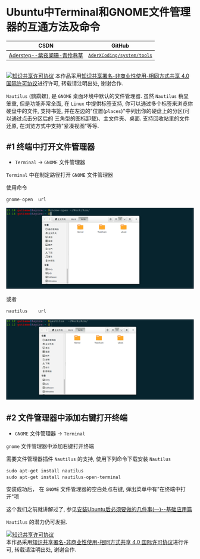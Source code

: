 Ubuntu中Terminal和GNOME文件管理器的互通方法及命令
=======

| CSDN | GitHub |
|:----:|:------:|
| [Aderstep--紫夜阑珊-青伶巷草](http://blog.csdn.net/gatieme) | [`AderXCoding/system/tools`](https://github.com/gatieme/AderXCoding/tree/master/system/tools) |


<br>
<a rel="license" href="http://creativecommons.org/licenses/by-nc-sa/4.0/"><img alt="知识共享许可协议" style="border-width:0" src="https://i.creativecommons.org/l/by-nc-sa/4.0/88x31.png" /></a>
本作品采用<a rel="license" href="http://creativecommons.org/licenses/by-nc-sa/4.0/">知识共享署名-非商业性使用-相同方式共享 4.0 国际许可协议</a>进行许可, 转载请注明出处, 谢谢合作.
<br>


`Nautilus` (鹦鹉螺), 是 `GNOME` 桌面环境中默认的文件管理器. 虽然 `Nautilus` 稍显笨重, 但是功能非常全面, 在 `Linux` 中提供标签支持, 你可以通过多个标签来浏览你硬盘中的文件, 支持书签, 并在左边的"位置(`places`)"中列出你的硬盘上的分区(可以通过点击分区后的 三角型的图标卸载)、主文件夹、桌面. 支持回收站里的文件还原, 在浏览方式中支持"紧凑视图"等等.



#1	终端中打开文件管理器
-------

*	`Terminal` -> `GNOME` 文件管理器


`Terminal` 中在制定路径打开 `GNOME` 文件管理器

使用命令

```cpp
gnome-open	url
```

![终端中使用 `gnome-open` 打开目录](gnome-open-url.png)


或者

```cpp
nautilus	url
```

![终端中使用 `nautilus` 打开目录](nautilus-url.png)


#2	文件管理器中添加右键打开终端
-------


*	`GNOME` 文件管理器 -> `Terminal`


`gnome` 文件管理器中添加右键打开终端


需要文件管理器插件 `Nautilus` 的支持, 使用下列命令下载安装 `Nautilus`

```cpp
sudo apt-get install nautilus
sudo apt-get install nautilus-open-terminal
```

安装成功后， 在 `GNOME` 文件管理器的空白处点右键, 弹出菜单中有"在终端中打开"项


这个我们之前就讲解过了, 参见[安装Ubuntu后必须要做的几件事(一)--基础应用篇](http://blog.csdn.net/gatieme/article/details/44856359#t25)

`Nautilus` 的潜力仍可发掘.







<a rel="license" href="http://creativecommons.org/licenses/by-nc-sa/4.0/"><img alt="知识共享许可协议" style="border-width:0" src="https://i.creativecommons.org/l/by-nc-sa/4.0/88x31.png" /></a>
<br>
本作品采用<a rel="license" href="http://creativecommons.org/licenses/by-nc-sa/4.0/">知识共享署名-非商业性使用-相同方式共享 4.0 国际许可协议</a>进行许可, 转载请注明出处, 谢谢合作.
